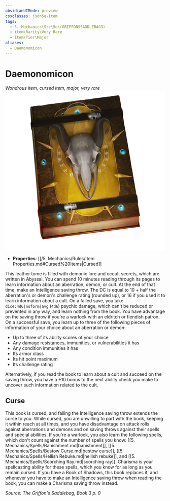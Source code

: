 ```yaml
---
obsidianUIMode: preview
cssclasses: json5e-item
tags:
  - 5. Mechanics\Src\5e\(GRIFFONSSADDLEBAG3)
  - item\Rarity\Very Rare
  - item\Tier\Major
aliases:
  - Daemonomicon
---
```

# Daemonomicon
*Wondrous item, cursed item, major, very rare*  
![](https://raw.githubusercontent.com/TheGiddyLimit/homebrew-img/main/img/GriffonsSaddlebag3/Daemonomicon.webp#right)  

- **Properties**: [[/5. Mechanics/Rules/Item Properties.md#Cursed%20Items\|Cursed]]

This leather tome is filled with demonic lore and occult secrets, which are written in Abyssal. You can spend 10 minutes reading through its pages to learn information about an aberration, demon, or cult. At the end of that time, make an Intelligence saving throw. The DC is equal to 10 + half the aberration's or demon's challenge rating (rounded up), or 16 if you used it to learn information about a cult. On a failed save, you take `dice:4d6|noform|avg` (`4d6`) psychic damage, which can't be reduced or prevented in any way, and learn nothing from the book. You have advantage on the saving throw if you're a warlock with an eldritch or fiendish patron. On a successful save, you learn up to three of the following pieces of information of your choice about an aberration or demon:

- Up to three of its ability scores of your choice  
- Any damage resistances, immunities, or vulnerabilities it has  
- Any condition immunities it has  
- Its armor class  
- Its hit point maximum  
- Its challenge rating  

Alternatively, if you read the book to learn about a cult and succeed on the saving throw, you have a +10 bonus to the next ability check you make to uncover such information related to the cult.

## Curse

This book is cursed, and failing the Intelligence saving throw extends the curse to you. While cursed, you are unwilling to part with the book, keeping it within reach at all times, and you have disadvantage on attack rolls against aberrations and demons and on saving throws against their spells and special abilities. If you're a warlock, you also learn the following spells, which don't count against the number of spells you know: [[5. Mechanics/Spells/Banishment.md\|banishment]], [[5. Mechanics/Spells/Bestow Curse.md\|bestow curse]], [[5. Mechanics/Spells/Hellish Rebuke.md\|hellish rebuke]], and [[5. Mechanics/Spells/Scorching Ray.md\|scorching ray]]. Charisma is your spellcasting ability for these spells, which you know for as long as you remain cursed. If you have a Book of Shadows, this book replaces it, and whenever you have to make an Intelligence saving throw when reading the book, you can make a Charisma saving throw instead.

*Source: The Griffon's Saddlebag, Book 3 p. 0*
